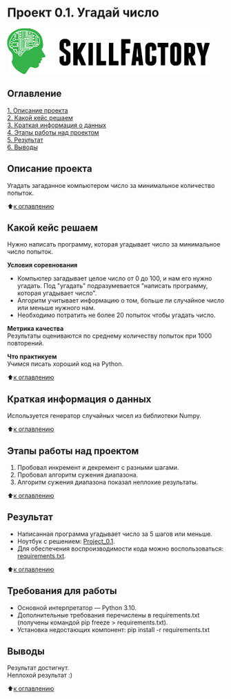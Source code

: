 # Проект 0.1. Угадай число

![SkillFactory](../images/sf_logo.png)

## Оглавление
[1. Описание проекта](https://github.com/costaM705/sf_data_science/tree/main/project_0.1/README.md#Описание-проекта)  
[2. Какой кейс решаем](https://github.com/costaM705/sf_data_science/tree/main/project_0.1/README.md#Какой-кейс-решаем)  
[3. Краткая информация о данных](https://github.com/costaM705/sf_data_science/tree/main/project_0.1/README.md#Краткая-информация-о-данных)  
[4. Этапы работы над проектом](https://github.com/costaM705/sf_data_science/tree/main/project_0.1/README.md#Этапы-работы-над-проектом)  
[5. Результат](https://github.com/costaM705/sf_data_science/tree/main/project_0.1/README.md#Результат)  
[6. Выводы](https://github.com/costaM705/sf_data_science/tree/main/project_0.1/README.md#Выводы)  

## Описание проекта
Угадать загаданное компьютером число за минимальное количество попыток.

:arrow_up:[к оглавлению](https://github.com/costaM705/sf_data_science/tree/main/project_0.1/README.md#Оглавление)

## Какой кейс решаем
Нужно написать программу, которая угадывает число за минимальное число попыток.

**Условия соревнования**
* Компьютер загадывает целое число от 0 до 100, и нам его нужно угадать. Под "угадать" подразумевается "написать программу, которая угадывает число".
* Алгоритм учитывает информацию о том, больше ли случайное число или меньше нужного нам.
* Необходимо потратить не более 20 попыток чтобы угадать число.

**Метрика качества**  
Результаты оцениваются по среднему количеству попыток при 1000 повторений.

**Что практикуем**  
Учимся писать хороший код на Python.

:arrow_up:[к оглавлению](https://github.com/costaM705/sf_data_science/tree/main/project_0.1/README.md#Оглавление)

## Краткая информация о данных
Используется генератор случайных чисел из библиотеки Numpy.

:arrow_up:[к оглавлению](https://github.com/costaM705/sf_data_science/tree/main/project_0.1/README.md#Оглавление)

## Этапы работы над проектом
1. Пробовал инкремент и декремент с разными шагами.
2. Пробовал алгоритм сужения диапазона.
3. Алгоритм сужения диапазона показал неплохие результаты.

:arrow_up:[к оглавлению](https://github.com/costaM705/sf_data_science/tree/main/project_0.1/README.md#Оглавление)

## Результат
* Написанная программа угадывает число за 5 шагов или меньше.</br>
* Ноутбук с решением: [Project_0.1](https://github.com/costaM705/sf_data_science/blob/main/project_0.1/game.ipynb).      
* Для обеспечения воспроизводимости кода можно воспользоваться: [requirements.txt](https://github.com/costaM705/sf_data_science/tree/main/project_1/requirements.txt).

:arrow_up:[к оглавлению](https://github.com/costaM705/sf_data_science/tree/main/project_0.1/README.md#Оглавление)

## Требования для работы
* Основной интерпретатор — Python 3.10.
* Дополнительные требования перечислены в requirements.txt (получены командой pip freeze > requirements.txt).
* Установка недостающих компонент:
        pip install -r requirements.txt

## Выводы
Результат достигнут.<br/>
Неплохой результат :)

:arrow_up:[к оглавлению](https://github.com/costaM705/sf_data_science/tree/main/project_0.1/README.md#Оглавление)

